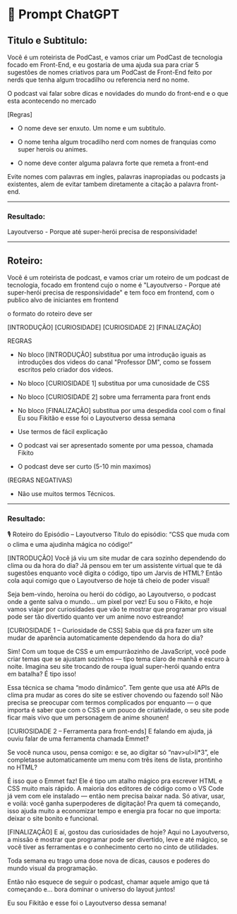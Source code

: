 # 🧠 Prompt ChatGPT

## Titulo e Subtitulo: 

Você é um roteirista de PodCast, e vamos criar um PodCast de tecnologia focado em Front-End, e eu gostaria de uma ajuda sua para criar 5 sugestões de nomes criativos para um PodCast de Front-End feito por nerds que tenha algum trocadilho ou referencia nerd no nome.



O podcast vai falar sobre dicas e novidades do mundo do front-end e o que esta acontecendo no mercado



[Regras]



- O nome deve ser enxuto. Um nome e um subtitulo.



- O nome tenha algum trocadilho nerd com nomes de franquias como super herois ou animes.



- O nome deve conter alguma palavra forte que remeta a front-end



Evite nomes com palavras em ingles, palavras inapropiadas ou podcasts ja existentes, alem de evitar tambem diretamente a citação a palavra front-end.

---

### Resultado:

Layoutverso - Porque até super-herói precisa de responsividade!

---

## Roteiro:

Você é um roteirista de podcast, e vamos criar um roteiro de um podcast de tecnologia, focado em
frontend cujo o nome é "Layoutverso - Porque até super-herói precisa de responsividade" e tem foco em frontend, com o publico alvo de iniciantes em frontend 

o formato do roteiro deve ser


[INTRODUÇÃO]
[CURIOSIDADE] 
[CURIOSIDADE 2]
[FINALIZAÇÃO]

REGRAS

- No bloco [INTRODUÇÃO] substitua por uma introdução iguais as introduções dos videos do 
canal "Professor DM", como se fossem escritos pelo criador dos videos.

- No bloco [CURIOSIDADE 1] substitua por uma cunosidade de CSS 

- No bloco [CURIOSIDADE 2] sobre uma ferramenta para front ends 

- No bloco [FINALIZAÇÃO] substitua por uma despedida cool com o final Eu sou Fikitão e esse 
foi o Layoutverso dessa semana 

- Use termos de fácil explicação 

- O podcast vai ser apresentado somente por uma pessoa, chamada Fikito

- O podcast deve ser curto (5-10 min maximos)

(REGRAS NEGATIVAS) 

- Não use muitos termos Técnicos.

---

### Resultado:

🎙️ Roteiro do Episódio – Layoutverso
Título do episódio: “CSS que muda com o clima e uma ajudinha mágica no código!”

[INTRODUÇÃO]
Você já viu um site mudar de cara sozinho dependendo do clima ou da hora do dia?
Já pensou em ter um assistente virtual que te dá sugestões enquanto você digita o código, tipo um Jarvis de HTML?
Então cola aqui comigo que o Layoutverso de hoje tá cheio de poder visual!

Seja bem-vindo, heroína ou herói do código, ao Layoutverso, o podcast onde a gente salva o mundo… um pixel por vez!
Eu sou o Fikito, e hoje vamos viajar por curiosidades que vão te mostrar que programar pro visual pode ser tão divertido quanto ver um anime novo estreando!

[CURIOSIDADE 1 – Curiosidade de CSS]
Sabia que dá pra fazer um site mudar de aparência automaticamente dependendo da hora do dia?

Sim! Com um toque de CSS e um empurrãozinho de JavaScript, você pode criar temas que se ajustam sozinhos — tipo tema claro de manhã e escuro à noite. Imagina seu site trocando de roupa igual super-herói quando entra em batalha? É tipo isso!

Essa técnica se chama “modo dinâmico”. Tem gente que usa até APIs de clima pra mudar as cores do site se estiver chovendo ou fazendo sol!
Não precisa se preocupar com termos complicados por enquanto — o que importa é saber que com o CSS e um pouco de criatividade, o seu site pode ficar mais vivo que um personagem de anime shounen!

[CURIOSIDADE 2 – Ferramenta para front-ends]
E falando em ajuda, já ouviu falar de uma ferramenta chamada Emmet?

Se você nunca usou, pensa comigo: e se, ao digitar só “nav>ul>li*3”, ele completasse automaticamente um menu com três itens de lista, prontinho no HTML?

É isso que o Emmet faz! Ele é tipo um atalho mágico pra escrever HTML e CSS muito mais rápido.
A maioria dos editores de código como o VS Code já vem com ele instalado — então nem precisa baixar nada. Só ativar, usar, e voilá: você ganha superpoderes de digitação!
Pra quem tá começando, isso ajuda muito a economizar tempo e energia pra focar no que importa: deixar o site bonito e funcional.

[FINALIZAÇÃO]
E aí, gostou das curiosidades de hoje?
Aqui no Layoutverso, a missão é mostrar que programar pode ser divertido, leve e até mágico, se você tiver as ferramentas e o conhecimento certo no cinto de utilidades.

Toda semana eu trago uma dose nova de dicas, causos e poderes do mundo visual da programação.

Então não esquece de seguir o podcast, chamar aquele amigo que tá começando e... bora dominar o universo do layout juntos!

Eu sou Fikitão e esse foi o Layoutverso dessa semana!
